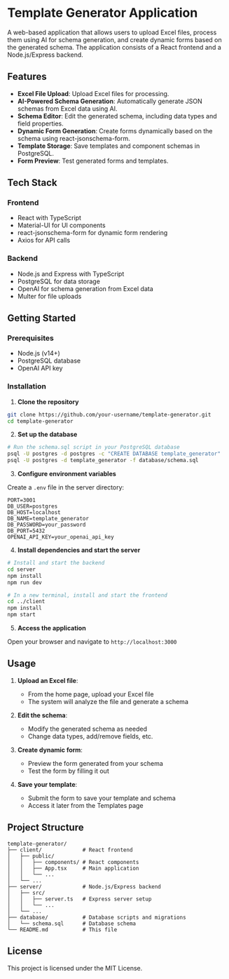 # Template Generator Application

A web-based application that allows users to upload Excel files, process them using AI for schema generation, and create dynamic forms based on the generated schema. The application consists of a React frontend and a Node.js/Express backend.

## Features

- **Excel File Upload**: Upload Excel files for processing.
- **AI-Powered Schema Generation**: Automatically generate JSON schemas from Excel data using AI.
- **Schema Editor**: Edit the generated schema, including data types and field properties.
- **Dynamic Form Generation**: Create forms dynamically based on the schema using react-jsonschema-form.
- **Template Storage**: Save templates and component schemas in PostgreSQL.
- **Form Preview**: Test generated forms and templates.

## Tech Stack

### Frontend

- React with TypeScript
- Material-UI for UI components
- react-jsonschema-form for dynamic form rendering
- Axios for API calls

### Backend

- Node.js and Express with TypeScript
- PostgreSQL for data storage
- OpenAI for schema generation from Excel data
- Multer for file uploads

## Getting Started

### Prerequisites

- Node.js (v14+)
- PostgreSQL database
- OpenAI API key

### Installation

1. **Clone the repository**

```bash
git clone https://github.com/your-username/template-generator.git
cd template-generator
```

2. **Set up the database**

```bash
# Run the schema.sql script in your PostgreSQL database
psql -U postgres -d postgres -c "CREATE DATABASE template_generator"
psql -U postgres -d template_generator -f database/schema.sql
```

3. **Configure environment variables**

Create a `.env` file in the server directory:

```
PORT=3001
DB_USER=postgres
DB_HOST=localhost
DB_NAME=template_generator
DB_PASSWORD=your_password
DB_PORT=5432
OPENAI_API_KEY=your_openai_api_key
```

4. **Install dependencies and start the server**

```bash
# Install and start the backend
cd server
npm install
npm run dev

# In a new terminal, install and start the frontend
cd ../client
npm install
npm start
```

5. **Access the application**

Open your browser and navigate to `http://localhost:3000`

## Usage

1. **Upload an Excel file**:

   - From the home page, upload your Excel file
   - The system will analyze the file and generate a schema

2. **Edit the schema**:

   - Modify the generated schema as needed
   - Change data types, add/remove fields, etc.

3. **Create dynamic form**:

   - Preview the form generated from your schema
   - Test the form by filling it out

4. **Save your template**:
   - Submit the form to save your template and schema
   - Access it later from the Templates page

## Project Structure

```
template-generator/
├── client/             # React frontend
│   ├── public/
│   │   ├── components/ # React components
│   │   ├── App.tsx     # Main application
│   │   └── ...
│   └── ...
├── server/             # Node.js/Express backend
│   ├── src/
│   │   ├── server.ts   # Express server setup
│   │   └── ...
│   └── ...
├── database/           # Database scripts and migrations
│   └── schema.sql      # Database schema
└── README.md           # This file
```

## License

This project is licensed under the MIT License.

